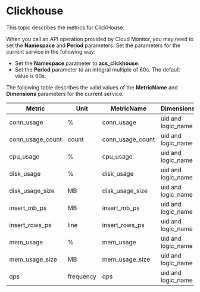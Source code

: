 # Clickhouse

This topic describes the metrics for ClickHouse.

When you call an API operation provided by Cloud Monitor, you may need to set the **Namespace** and **Period** parameters. Set the parameters for the current service in the following way:

-   Set the **Namespace** parameter to **acs\_clickhouse**.
-   Set the **Period** parameter to an integral multiple of 60s. The default value is 60s.

The following table describes the valid values of the **MetricName** and **Dimensions** parameters for the current service.

|Metric|Unit|MetricName|Dimensions|Statistics|
|------|----|----------|----------|----------|
|conn\_usage|%|conn\_usage|uid and logic\_name|Average|
|conn\_usage\_count|count|conn\_usage\_count|uid and logic\_name|Average|
|cpu\_usage|%|cpu\_usage|uid and logic\_name|Average|
|disk\_usage|%|disk\_usage|uid and logic\_name|Average|
|disk\_usage\_size|MB|disk\_usage\_size|uid and logic\_name|Average|
|insert\_mb\_ps|MB|insert\_mb\_ps|uid and logic\_name|Average|
|insert\_rows\_ps|line|insert\_rows\_ps|uid and logic\_name|Average|
|mem\_usage|%|mem\_usage|uid and logic\_name|Average|
|mem\_usage\_size|MB|mem\_usage\_size|uid and logic\_name|Average|
|qps|frequency|qps|uid and logic\_name|Average|

